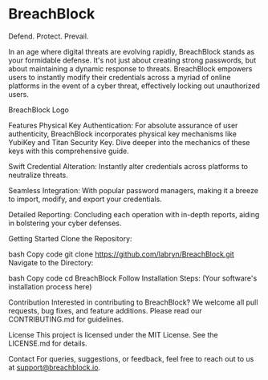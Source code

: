 # BreachBlock

Defend. Protect. Prevail.

In an age where digital threats are evolving rapidly, BreachBlock stands as your formidable defense. It's not just about creating strong passwords, but about maintaining a dynamic response to threats. BreachBlock empowers users to instantly modify their credentials across a myriad of online platforms in the event of a cyber threat, effectively locking out unauthorized users.

BreachBlock Logo

Features
Physical Key Authentication: For absolute assurance of user authenticity, BreachBlock incorporates physical key mechanisms like YubiKey and Titan Security Key. Dive deeper into the mechanics of these keys with this comprehensive guide.

Swift Credential Alteration: Instantly alter credentials across platforms to neutralize threats.

Seamless Integration: With popular password managers, making it a breeze to import, modify, and export your credentials.

Detailed Reporting: Concluding each operation with in-depth reports, aiding in bolstering your cyber defenses.

Getting Started
Clone the Repository:

bash
Copy code
git clone https://github.com/labryn/BreachBlock.git
Navigate to the Directory:

bash
Copy code
cd BreachBlock
Follow Installation Steps: (Your software's installation process here)

Contribution
Interested in contributing to BreachBlock? We welcome all pull requests, bug fixes, and feature additions. Please read our CONTRIBUTING.md for guidelines.

License
This project is licensed under the MIT License. See the LICENSE.md for details.

Contact
For queries, suggestions, or feedback, feel free to reach out to us at support@breachblock.io.

